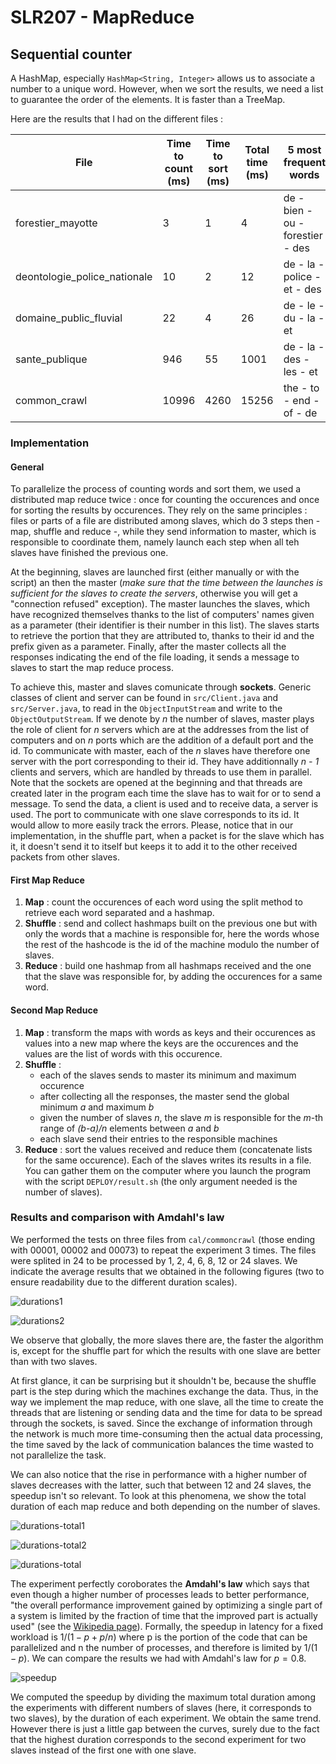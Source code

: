 # SLR207 - MapReduce

## Sequential counter

A HashMap, especially `HashMap<String, Integer>` allows us to associate a number to a unique word. However, when we sort the results, we need a list to guarantee the order of the elements. It is faster than a TreeMap.

Here are the results that I had on the different files :

| File                         | Time to count (ms) | Time to sort (ms) | Total time (ms) | 5 most frequent words            |
|------------------------------|--------------------|-------------------|-----------------|----------------------------------|
| forestier_mayotte            | 3                  | 1                 | 4               | de - bien - ou - forestier - des |
| deontologie_police_nationale | 10                 | 2                 | 12              | de - la - police - et - des      |
| domaine_public_fluvial       | 22                 | 4                 | 26              | de - le - du - la - et           |
| sante_publique               | 946                | 55                | 1001            | de - la - des - les - et         |
| common_crawl                 | 10996              | 4260              | 15256           | the - to - end - of - de         |

### Implementation

#### General

To parallelize the process of counting words and sort them, we used a distributed map reduce twice : once for counting the occurences and once for sorting the results by occurences. They rely on the same principles : files or parts of a file are distributed among slaves, which do 3 steps then - map, shuffle and reduce -, while they send information to master, which is responsible to coordinate them, namely launch each step when all teh slaves have finished the previous one.

At the beginning, slaves are launched first (either manually or with the script) an then the master (_make sure that the time between the launches is sufficient for the slaves to create the servers_, otherwise you will get a "connection refused" exception). The master launches the slaves, which have recognized themselves thanks to the list of computers' names given as a parameter (their identifier is their number in this list). The slaves starts to retrieve the portion that they are attributed to, thanks to their id and the prefix given as a parameter. Finally, after the master collects all the responses indicating the end of the file loading, it sends a message to slaves to start the map reduce process.

To achieve this, master and slaves comunicate through __sockets__. Generic classes of client and server can be found in `src/Client.java` and `src/Server.java`, to read in the `ObjectInputStream` and write to the `ObjectOutputStream`. If we denote by _n_ the number of slaves, master plays the role of client for _n_ servers which are at the addresses from the list of computers and on _n_ ports which are the addition of a default port and the id. To communicate with master, each of the _n_ slaves have therefore one server with the port corresponding to their id. They have additionnally _n - 1_ clients and servers, which are handled by threads to use them in parallel. Note that the sockets are opened at the beginning and that threads are created later in the program each time the slave has to wait for or to send a message. To send the data, a client is used and to receive data, a server is used. The port to communicate with one slave corresponds to its id. It would allow to more easily track the errors. Please, notice that in our implementation, in the shuffle part, when a packet is for the slave which has it, it doesn't send it to itself but keeps it to add it to the other received packets from other slaves.

#### First Map Reduce

1. __Map__ : count the occurences of each word using the split method to retrieve each word separated and a hashmap.
2. __Shuffle__ : send and collect hashmaps built on the previous one but with only the words that a machine is responsible for, here the words whose the rest of the hashcode is the id of the machine modulo the number of slaves.
3. __Reduce__ : build one hashmap from all hashmaps received and the one that the slave was responsible for, by adding the occurences for a same word.

#### Second Map Reduce

1. __Map__ : transform the maps with words as keys and their occurences as values into a new map where the keys are the occurences and the values are the list of words with this occurence.
2. __Shuffle__ :
    - each of the slaves sends to master its minimum and maximum occurence
    - after collecting all the responses, the master send the global minimum _a_ and maximum _b_
    - given the number of slaves _n_, the slave _m_ is responsible for the _m_-th range of _(b-a)/n_ elements between _a_ and _b_
    - each slave send their entries to the responsible machines
3. __Reduce__ : sort the values received and reduce them (concatenate lists for the same occurence). Each of the slaves writes its results in a file. You can gather them on the computer where you launch the program with the script `DEPLOY/result.sh` (the only argument needed is the number of slaves).

### Results and comparison with Amdahl's law

We performed the tests on three files from `cal/commoncrawl` (those ending with 00001, 00002 and 00073) to repeat the experiment 3 times.
The files were splited in 24 to be processed by 1, 2, 4, 6, 8, 12 or 24 slaves. We indicate the average results that we obtained in the following figures (two to ensure readability due to the different duration scales).

![durations1](durations-map1-shuffle1-shuffle2.png)

![durations2](durations-reduce1-map2-reduce2.png)

We observe that globally, the more slaves there are, the faster the algorithm is, except for the shuffle part for which the results with one slave are better than with two slaves.

At first glance, it can be surprising but it shouldn't be, because the shuffle part is the step during which the machines exchange the data. Thus, in the way we implement the map reduce, with one slave, all the time to create the threads that are listening or sending data and the time for data to be spread through the sockets, is saved. Since the exchange of information through the network is much more time-consuming then the actual data processing, the time saved by the lack of communication balances the time wasted to not parallelize the task.

We can also notice that the rise in performance with a higher number of slaves decreases with the latter, such that between 12 and 24 slaves, the speedup isn't so relevant. To look at this phenomena, we show the total duration of each map reduce and both depending on the number of slaves.

![durations-total1](durations-total1.png)

![durations-total2](durations-total2.png)

![durations-total](durations-total.png)

The experiment perfectly coroborates the **Amdahl's law** which says that even though a higher number of processes leads to better performance, "the overall performance improvement gained by optimizing a single part of a system is limited by the fraction of time that the improved part is actually used" (see the [Wikipedia page](https://en.wikipedia.org/wiki/Amdahl%27s_law)). Formally, the speedup in latency for a fixed workload is $1/(1-p+p/n)$ where p is the portion of the code that can be parallelized and n the number of processes, and therefore is limited by $1/(1-p)$. We can compare the results we had with Amdahl's law for $p = 0.8$.

![speedup](speedup.png)

We computed the speedup by dividing the maximum total duration among the experiments with different numbers of slaves (here, it corresponds to two slaves), by the duration of each experiment. We obtain the same trend. However there is just a little gap between the curves, surely due to the fact that the highest duration corresponds to the second experiment for two slaves instead of the first one with one slave.
